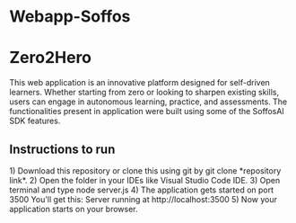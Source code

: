 # Webapp-Soffos
 <h1>Zero2Hero</h1>
 
This web application is an innovative platform designed for self-driven learners. Whether starting from zero or looking to sharpen existing skills, users can engage in autonomous learning, practice, and assessments. 
The functionalities present in application were built using some of the SoffosAI SDK features. 

<h2>Instructions to run</h2>
1) Download this repository or clone this using git by git clone *repository link*.
2) Open the folder in your IDEs like Visual Studio Code IDE.
3) Open terminal and type node server.js
4) The application gets started on port 3500
You'll get this: Server running at http://localhost:3500
5) Now your application starts on your browser.
 
